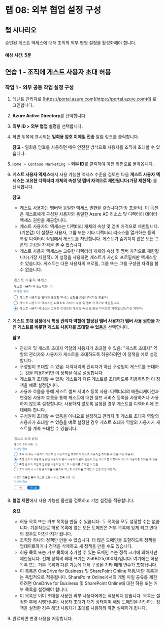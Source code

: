 ﻿---
lab:
    title: '08 - 외부 협업 설정 구성'
    learning path: '01'
    module: '모듈 03 – 외부 ID 구현 및 관리'
---

# 랩 08: 외부 협업 설정 구성

## 랩 시나리오

승인된 게스트 액세스에 대해 조직의 외부 협업 설정을 활성화해야 합니다.

#### 예상 시간: 5분

## 연습 1 - 조직에 게스트 사용자 초대 허용

### 작업 1 - 외부 공동 작업 설정 구성

1. 테넌트 관리자로 [https://portal.azure.com](https://portal.azure.com)에 로그인합니다.
2. **Azure Active Directory**를 선택합니다.
3. **외부 ID > 외부 협업 설정**을 선택합니다.
4. 화면 위쪽에 표시되는 **일회용 암호 이메일 전송** 알림 링크를 클릭합니다.

    **참고** - 일회용 암호를 사용하면 매우 안전한 방식으로 사용자를 조직에 초대할 수 있습니다.

5. `Home > Contoso Marketing >` **외부 ID**를 클릭하여 이전 화면으로 돌아옵니다.



6. **게스트 사용자 액세스**에서 사용 가능한 액세스 수준을 검토한 다음 **게스트 사용자 액세스는 고유한 디렉터리 개체의 속성 및 멤버 자격으로 제한됩니다(가장 제한적)** 를 선택합니다.

    **참고**

    - 게스트 사용자는 멤버와 동일한 액세스 권한을 갖습니다(가장 포괄적). 이 옵션은 게스트에게 구성원 사용자와 동일한 Azure AD 리소스 및 디렉터리 데이터 액세스 권한을 제공합니다.
    - 게스트 사용자의 액세스는 디렉터리 개체의 속성 및 멤버 자격으로 제한됩니다. (기본값) 이 설정은 사용자, 그룹 또는 기타 디렉터리 리소스를 열거하는 등의 특정 디렉터리 작업에서 게스트를 차단합니다. 게스트가 숨겨지지 않은 모든 그룹의 구성원 자격을 볼 수 있습니다.
    - 게스트 사용자 액세스는 고유한 디렉터리 개체의 속성 및 멤버 자격으로 제한됩니다(가장 제한적). 이 설정을 사용하면 게스트가 자신의 프로필에만 액세스할 수 있습니다. 게스트는 다른 사용자의 프로필, 그룹 또는 그룹 구성원 자격을 볼 수 없습니다.

    ![게스트 사용자 액세스 제한 옵션을 보여주는 화면 이미지](./media/lp1-mod3-guest-user-access-restrictions.png)

7. **게스트 초대 설정**에서 **특정 관리자 역할에 할당된 멤버 사용자가 멤버 사용 권한을 가진 게스트를 비롯한 게스트 사용자를 초대할 수 있음**을 선택합니다.

    **참고**
    
    - 관리자 및 게스트 초대자 역할의 사용자가 초대할 수 있음: "게스트 초대자" 역할의 관리자와 사용자가 게스트를 초대하도록 허용하려면 이 정책을 예로 설정합니다.
    - 구성원이 초대할 수 있음: 디렉터리의 관리자가 아닌 구성원이 게스트를 초대하는 것을 허용하려면 이 정책을 예로 설정합니다.
    - 게스트가 초대할 수 있음: 게스트가 다른 게스트를 초대하도록 허용하려면 이 정책을 예로 설정합니다.
    - 사용자 흐름을 통해 게스트 셀프 서비스 등록 사용: 디렉터리의 애플리케이션과 연결된 사용자 흐름을 통해 게스트에 대한 셀프 서비스 등록을 사용하거나 사용하지 않도록 설정합니다. 사용하지 않도록 설정된 경우 게스트를 디렉터리에 초대해야 합니다.
    - 구성원이 초대할 수 있음을 아니요로 설정하고 관리자 및 게스트 초대자 역할의 사용자가 초대할 수 있음을 예로 설정한 경우 게스트 초대자 역할의 사용자가 게스트를 계속 초대할 수 있습니다.

    ![게스트 초대 설정을 보여주는 화면 이미지. 게스트가 초대할 수 있음이 아니요로 설정되어 있고 강조 표시되어 있음](./media/lp1-mod3-guest-user-invite-settings.png)

8. **협업 제한**에서 사용 가능한 옵션을 검토하고 기본 설정을 적용합니다.

    **중요**
    
    - 허용 목록 또는 거부 목록을 만들 수 있습니다. 두 목록을 모두 설정할 수는 없습니다. 기본적으로 허용 목록에 없는 모든 도메인은 거부 목록에 있게 되고 반대의 경우도 마찬가지가 됩니다.
    - 조직당 하나의 정책만 만들 수 있습니다. 더 많은 도메인을 포함하도록 정책을 업데이트하거나 정책을 삭제하고 새 정책을 만들 수도 있습니다.
    - 허용 목록 또는 거부 목록에 추가할 수 있는 도메인 수는 정책 크기에 의해서만 제한됩니다. 전체 정책의 최대 크기는 25KB(25,000자)입니다. 여기에는 허용 목록 또는 거부 목록과 다른 기능에 대해 구성된 기타 매개 변수가 포함됩니다.
    - 이 목록은 OneDrive for Business 및 SharePoint Online 허용/차단 목록과는 독립적으로 적용됩니다. SharePoint Online에서의 개별 파일 공유를 제한하려면 OneDrive for Business 및 SharePoint Online에 대한 허용 또는 거부 목록을 설정해야 합니다.
    - 이 목록은 이미 초대를 사용한 외부 사용자에게는 적용되지 않습니다. 목록은 설정한 후에 시행됩니다. 사용자 초대가 대기 상태이며 해당 도메인을 차단하는 정책을 설정한 경우 해당 사용자가 초대를 사용하려 하면 실패하게 됩니다.

9. 완료되면 변경 내용을 저장합니다.
